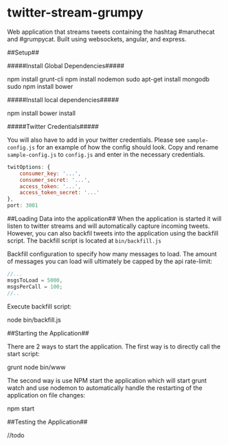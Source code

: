 twitter-stream-grumpy
====================

Web application that streams tweets containing the hashtag #maruthecat and #grumpycat. Built using websockets, angular, and express.

##Setup##

#####Install Global Dependencies#####


npm install grunt-cli
npm install nodemon
sudo apt-get install mongodb
sudo npm install bower

#####Install local dependencies#####

npm install
bower install

#####Twitter Credentials#####

You will also have to add in your twitter credentials. Please see `sample-config.js` for an example of how the config should look. Copy and rename `sample-config.js` to `config.js` and enter in the necessary credentials.

```javascript
twitOptions: {
    consumer_key: '...',
    consumer_secret: '...',
    access_token: '...',
    access_token_secret: '...'
},
port: 3001
```


##Loading Data into the application##
When the application is started it will listen to twitter streams and will automatically capture incoming tweets. However, you can also backfil tweets into the application using the backfill script. The backfill script is located at `bin/backfill.js`

Backfill configuration to specify how many messages to load. The amount of messages you can load will ultimately be capped by the api rate-limit:
```javascript
//...
msgsToLoad = 5000,
msgsPerCall = 100;
//..
```

Execute backfill script:

node bin/backfill.js

##Starting the Application##

There are 2 ways to start the application. The first way is to directly call the start script:

grunt
node bin/www

The second way is use NPM start the application which will start grunt watch and use nodemon to automatically handle the restarting of the application on file changes:

npm start

##Testing the Application##

//todo
